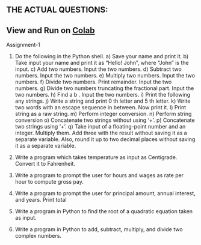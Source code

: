 ## THE ACTUAL QUESTIONS:

## View and Run on [Colab](https://colab.research.google.com/drive/1RTMzICYMrqtJjRpKA0h231IHNxIRYANT?usp=sharing)

Assignment-1

1. Do the following in the Python shell.
a) Save your name and print it.
b) Take input your name and print it as “Hello! John”, where “John” is the input.
c) Add two numbers. Input the two numbers.
d) Subtract two numbers. Input the two numbers.
e) Multiply two numbers. Input the two numbers.
f) Divide two numbers. Print remainder. Input the two numbers.
g) Divide two numbers truncating the fractional part. Input the two numbers.
h) Find a b . Input the two numbers.
i) Print the following any strings.
j) Write a string and print 0 th letter and 5 th letter.
k) Write two words with an escape sequence in between. Now print it.
l) Print string as a raw string.
m) Perform integer conversion.
n) Perform string conversion
o) Concatenate two strings without using ‘+’.
p) Concatenate two strings using ‘+’.
q) Take input of a floating-point number and an integer. Multiply them. Add three with the result
without saving it as a separate variable. Also, round it up to two decimal places without saving it as a
separate variable.

2. Write a program which takes temperature as input as Centigrade. Convert it to Fahrenheit.

3. Write a program to prompt the user for hours and wages as rate per hour to compute gross pay.

4. Write a program to prompt the user for principal amount, annual interest, and years. Print total

5. Write a program in Python to find the root of a quadratic equation taken as input.

6. Write a program in Python to add, subtract, multiply, and divide two complex numbers.